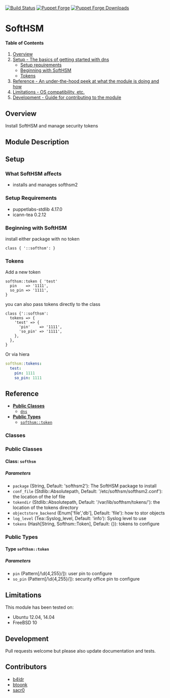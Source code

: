 [![Build Status](https://travis-ci.org/icann-dns/puppet-softhsm.svg?branch=master)](https://travis-ci.org/icann-dns/puppet-softhsm)
[![Puppet Forge](https://img.shields.io/puppetforge/v/icann/softhsm.svg?maxAge=2592000)](https://forge.puppet.com/icann/softhsm)
[![Puppet Forge Downloads](https://img.shields.io/puppetforge/dt/icann/softhsm.svg?maxAge=2592000)](https://forge.puppet.com/icann/softhsm)

# SoftHSM

#### Table of Contents

1. [Overview](#overview)
3. [Setup - The basics of getting started with dns](#setup)
    * [Setup requirements](#setup-requirements)
    * [Beginning with SoftHSM](#beginning-with-softhsm)
    * [Tokens](#tokens)
5. [Reference - An under-the-hood peek at what the module is doing and how](#reference)
5. [Limitations - OS compatibility, etc.](#limitations)
6. [Development - Guide for contributing to the module](#development)

## Overview

Install SoftHSM and manage security tokens

## Module Description


## Setup

### What SoftHSM affects

* installs and manages softhsm2

### Setup Requirements 

* puppetlabs-stdlib 4.17.0
* icann-tea 0.2.12

### Beginning with SoftHSM

install either package with no token

```puppet 
class { '::softhsm': }
```

### Tokens

Add a new token

```puppet
softhsm::token { 'test'
  pin    => '1111',
  so_pin => '1111',
}
```

you can also pass tokens directly to the class

```puppet
class {'::softhsm':
  tokens => {
    'test' => {
      'pin'    => '1111',
      'so_pin' => '1111',
    },
  },
}
```
Or via hiera

```yaml
softhsm::tokens:
  test:
    pin: 1111
    so_pin: 1111
```

## Reference


- [**Public Classes**](#public-classes)
    - [`dns`](#class-softhsm)
- [**Public Types**](#public-types)
    - [`softhsm::token`](#type-softhsmtoken)

### Classes

### Public Classes

#### Class: `softhsm`
  
##### Parameters

* `package` (String, Default: 'softhsm2'): The SoftHSM package to install
* `conf_file` (Stdlib::Absolutepath, Default: '/etc/softhsm/softhsm2.conf'): the location of the lof file
* `tokendir` (Stdlib::Absolutepath, Default: '/var/lib/softhsm/tokens/'): the location of the tokens directory
* `objectstore_backend` (Enum['file','db'], Default: 'file'): how to stor objects
* `log_level` (Tea::Syslog_level, Default: 'info'): Syslog level to use
* `tokens` (Hash[String, Softhsm::Token], Default: {}): tokens to configure 

### Public Types

#### Type `softhsm::token`

##### Parameters

* `pin` (Pattern[/\d{4,255}/]): user pin to configure
* `so_pin` (Pattern[/\d{4,255}/]): security office pin to configure


## Limitations

This module has been tested on:

* Ubuntu 12.04, 14.04
* FreeBSD 10

## Development

Pull requests welcome but please also update documentation and tests.

## Contributors
* [b4ldr](https://github.com/b4ldr/)
* [btoonk](https://github.com/btoonk)
* [sacr0](https://github.com/sacr0)
